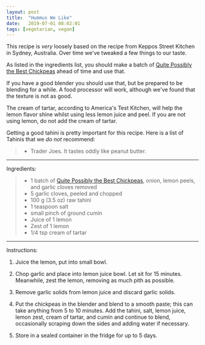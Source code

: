 ```yaml
---
layout: post
title:  "Hummus We Like"
date:   2019-07-01 08:02:01
tags: [vegetarian, vegan]
---
```


This recipe is *very* loosely based on the recipe from Keppos Street Kitchen in Sydney, Australia. Over time we've tweaked a few things to our taste.

As listed in the ingredients list, you should make a batch of [Quite Possibly the Best Chickpeas](/recipes/best-chickpeas) ahead of time and use that.

If you have a good blender you should use that, but be prepared to be blending for a while. A food processor will work, although we've found that the texture is not as good.

The cream of tartar, according to America's Test Kitchen, will help the lemon flavor shine whilst using less lemon juice and peel. If you are not using lemon, do not add the cream of tartar.

Getting a good tahini is pretty important for this recipe. Here is a list of Tahinis that we *do not* recommend:

> * Trader Joes. It tastes oddly like peanut butter.

---

Ingredients:

> * 1 batch of [Quite Possibly the Best Chickpeas](/recipes/best-chickpeas), onion, lemon peels, and garlic cloves removed
> * 5 garlic cloves, peeled and chopped
> * 100 g (3.5 oz) raw tahini
> * 1 teaspoon salt
> * small pinch of ground cumin
> * Juice of 1 lemon
> * Zest of 1 lemon
> * 1/4 tsp cream of tartar

---

Instructions:

1. Juice the lemon, put into small bowl.

1. Chop garlic and place into lemon juice bowl. Let sit for 15 minutes. Meanwhile, zest the lemon, removing as much pith as possible.

1. Remove garlic solids from lemon juice and discard garlic solids.

1. Put the chickpeas in the blender and blend to a smooth paste; this can take anything from 5 to 10 minutes. Add the tahini, salt, lemon juice, lemon zest, cream of tartar, and cumin and continue to blend, occasionally scraping down the sides and adding water if necessary.

1. Store in a sealed container in the fridge for up to 5 days.
